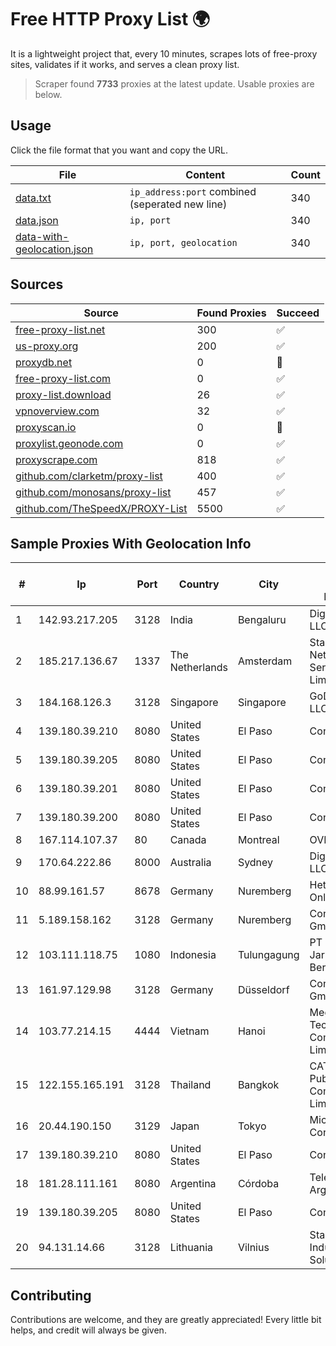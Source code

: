 
# Free HTTP Proxy List 🌍

It is a lightweight project that, every 10 minutes, scrapes lots of free-proxy sites, validates if it works, and serves a clean proxy list.


> Scraper found **7733** proxies at the latest update. Usable proxies are below.

## Usage

Click the file format that you want and copy the URL.


|File|Content|Count|
|----|-------|-----|
|[data.txt](https://raw.githubusercontent.com/themiralay/Proxy-List-World/master/data.txt)|`ip_address:port` combined (seperated new line)|340|
|[data.json](https://raw.githubusercontent.com/themiralay/Proxy-List-World/master/data.json)|`ip, port`|340|
|[data-with-geolocation.json](https://raw.githubusercontent.com/themiralay/Proxy-List-World/master/data-with-geolocation.json)|`ip, port, geolocation`|340|

## Sources

|Source|Found Proxies|Succeed|
|------|-------------|-------|
|[free-proxy-list.net](https://free-proxy-list.net)|300|✅|
|[us-proxy.org](https://www.us-proxy.org)|200|✅|
|[proxydb.net](http://proxydb.net)|0|🚫|
|[free-proxy-list.com](https://free-proxy-list.com/?page=&port=&type%5B%5D=http&type%5B%5D=https&up_time=0&search=Search)|0|✅|
|[proxy-list.download](https://www.proxy-list.download/HTTP)|26|✅|
|[vpnoverview.com](https://vpnoverview.com/privacy/anonymous-browsing/free-proxy-servers)|32|✅|
|[proxyscan.io](https://www.proxyscan.io)|0|🚫|
|[proxylist.geonode.com](https://proxylist.geonode.com/api/proxy-list?limit=300&page=1&sort_by=lastChecked&sort_type=desc&protocols=http,https)|0|✅|
|[proxyscrape.com](https://api.proxyscrape.com/v2/?request=displayproxies&protocol=http&timeout=10000&country=all&ssl=all&anonymity=all)|818|✅|
|[github.com/clarketm/proxy-list](https://raw.githubusercontent.com/clarketm/proxy-list/master/proxy-list-raw.txt)|400|✅|
|[github.com/monosans/proxy-list](https://raw.githubusercontent.com/monosans/proxy-list/main/proxies/http.txt)|457|✅|
|[github.com/TheSpeedX/PROXY-List](https://raw.githubusercontent.com/TheSpeedX/PROXY-List/master/http.txt)|5500|✅|


## Sample Proxies With Geolocation Info

|#|Ip|Port|Country|City|Internet Service Provider|
|-|--|----|-------|----|-------------------------|
|1|142.93.217.205|3128|India|Bengaluru|DigitalOcean, LLC|
|2|185.217.136.67|1337|The Netherlands|Amsterdam|Stallion Network Services Limited|
|3|184.168.126.3|3128|Singapore|Singapore|GoDaddy.com, LLC|
|4|139.180.39.210|8080|United States|El Paso|Conterra|
|5|139.180.39.205|8080|United States|El Paso|Conterra|
|6|139.180.39.201|8080|United States|El Paso|Conterra|
|7|139.180.39.200|8080|United States|El Paso|Conterra|
|8|167.114.107.37|80|Canada|Montreal|OVH SAS|
|9|170.64.222.86|8000|Australia|Sydney|DigitalOcean, LLC|
|10|88.99.161.57|8678|Germany|Nuremberg|Hetzner Online GmbH|
|11|5.189.158.162|3128|Germany|Nuremberg|Contabo GmbH|
|12|103.111.118.75|1080|Indonesia|Tulungagung|PT Dimensi Jaringan Bersinar|
|13|161.97.129.98|3128|Germany|Düsseldorf|Contabo GmbH|
|14|103.77.214.15|4444|Vietnam|Hanoi|Megacore Technology Company Limited|
|15|122.155.165.191|3128|Thailand|Bangkok|CAT Telecom Public Company Limited|
|16|20.44.190.150|3129|Japan|Tokyo|Microsoft Corporation|
|17|139.180.39.210|8080|United States|El Paso|Conterra|
|18|181.28.111.161|8080|Argentina|Córdoba|Telecom Argentina S.A|
|19|139.180.39.205|8080|United States|El Paso|Conterra|
|20|94.131.14.66|3128|Lithuania|Vilnius|Stark Industries Solutions LTD|



## Contributing

Contributions are welcome, and they are greatly appreciated! Every
little bit helps, and credit will always be given.

